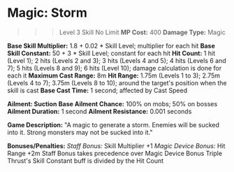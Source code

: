 # __Magic: Storm__ #
>>> Level 3 Skill
No Limit
**MP Cost:** 400
**Damage Type:** Magic

**Base Skill Multiplier:** 1.8 + 0.02 * Skill Level; multiplier for each hit
**Base Skill Constant:** 50 + 3 * Skill Level; constant for each hit
**Hit Count:** 1 hit (Level 1); 2 hits (Levels 2 and 3); 3 hits (Levels 4 and 5); 4 hits (Levels 6 and 7); 5 hits (Levels 8 and 9); 6 hits (Level 10); damage calculation is done for each it
**Maximum Cast Range:** 8m
**Hit Range:** 1.75m (Levels 1 to 3); 2.75m (Levels 4 to 7); 3.75m (Levels 8 to 10); around the target's position when the skill is cast
**Base Cast Time:** 1 second; affected by Cast Speed

__**Ailment:** Suction__
**Base Ailment Chance:** 100% on mobs; 50% on bosses
**Ailment Duration:** 1 second
**Ailment Resistance:** 0.001 seconds

**Game Description:** "A magic to generate a storm. Enemies will be sucked into it. Strong monsters may not be sucked into it."

**Bonuses/Penalties:**
*Staff Bonus:* Skill Multiplier +1
*Magic Device Bonus:* Hit Range +2m
Staff Bonus takes precedence over Magic Device Bonus
Triple Thrust's Skill Constant buff is divided by the Hit Count
